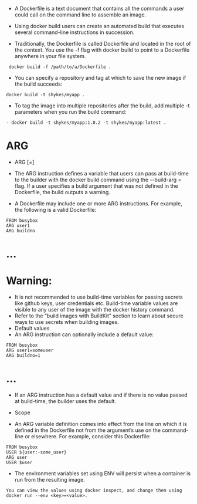 - A Dockerfile is a text document that contains all the commands a user could call on the command line to assemble an image.
- Using docker build users can create an automated build that executes several command-line instructions in succession.

- Traditionally, the Dockerfile is called Dockerfile and located in the root of the context. You use the -f flag with docker build to point to a Dockerfile anywhere in your file system.

```
 docker build -f /path/to/a/Dockerfile .
 ```
- You can specify a repository and tag at which to save the new image if the build succeeds:

 ```
 docker build -t shykes/myapp .
 ```

- To tag the image into multiple repositories after the build, add multiple -t parameters when you run the build command:
 
 ```
- docker build -t shykes/myapp:1.0.2 -t shykes/myapp:latest .
 ```

# ARG
- ARG <name>[=<default value>]
- The ARG instruction defines a variable that users can pass at build-time to the builder with the docker build command using the --build-arg <varname>=<value> flag. If a user specifies a build argument that was not defined in the Dockerfile, the build outputs a warning.

- A Dockerfile may include one or more ARG instructions. For example, the following is a valid Dockerfile:
 ```
FROM busybox
ARG user1
ARG buildno
 ```
# ...
# Warning:
- It is not recommended to use build-time variables for passing secrets like github keys, user credentials etc. Build-time variable values are visible to any user of the image with the docker history command.
- Refer to the “build images with BuildKit” section to learn about secure ways to use secrets when building images.
- Default values
- An ARG instruction can optionally include a default value:

 ```
FROM busybox
ARG user1=someuser
ARG buildno=1
 ```
# ...
- If an ARG instruction has a default value and if there is no value passed at build-time, the builder uses the default.

- Scope
- An ARG variable definition comes into effect from the line on which it is defined in the Dockerfile not from the argument’s use on the command-line or elsewhere. For example, consider this Dockerfile:
 ```
FROM busybox
USER ${user:-some_user}
ARG user
USER $user
 ```

 - The environment variables set using ENV will persist when a container is run from the resulting image. 
  ```
 You can view the values using docker inspect, and change them using docker run --env <key>=<value>.
 ```